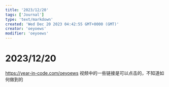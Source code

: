 ```yaml
---
title: '2023/12/20'
tags: ['Journal']
type: 'text/markdown'
created: 'Wed Dec 20 2023 04:42:55 GMT+0000 (GMT)'
creator: 'oeyoews'
modifier: 'oeyoews'
---
```


# 2023/12/20

<https://year-in-code.com/oeyoews> 视频中的一些链接是可以点击的，不知道如何做到的
